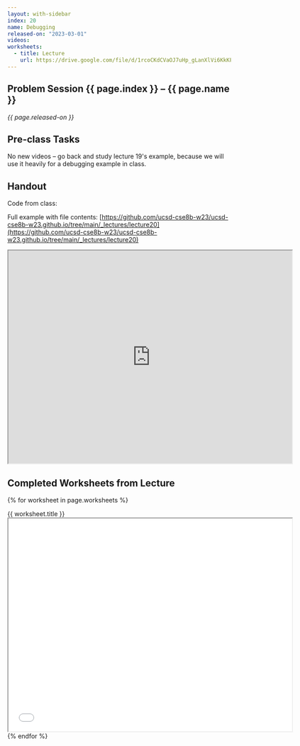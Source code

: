 ```yaml
---
layout: with-sidebar
index: 20
name: Debugging
released-on: "2023-03-01"
videos:
worksheets:
  - title: Lecture
    url: https://drive.google.com/file/d/1rcoCKdCVaOJ7uHp_gLanXlVi6KkKFWG7
---
```


## Problem Session {{ page.index }} – {{ page.name }}

_{{ page.released-on }}_

## Pre-class Tasks

No new videos – go back and study lecture 19's example, because we will use it
heavily for a debugging example in class.

## Handout

Code from class:

<script src="https://emgithub.com/embed.js?target=https%3A%2F%2Fgithub.com%2Fucsd-cse11-f21%2Fucsd-cse11-f21.github.io%2Fblob%2Fmain%2F_lectures%2Flecture21%2FRegionMain.java&style=github&showBorder=on&showLineNumbers=on&showFileMeta=on&showCopy=on"></script>

Full example with file contents: [https://github.com/ucsd-cse8b-w23/ucsd-cse8b-w23.github.io/tree/main/_lectures/lecture20](https://github.com/ucsd-cse8b-w23/ucsd-cse8b-w23.github.io/tree/main/_lectures/lecture20)

<iframe src="https://drive.google.com/file/d/1nJNKZgleBungQkgku8kBWfXYETDsV3ui/preview" width="640" height="480" allow="autoplay"></iframe>

## Completed Worksheets from Lecture

{% for worksheet in page.worksheets %}
<div class="worksheetBox">
{{ worksheet.title }}
<br>
<iframe src="{{ worksheet.url }}/preview" width="640" height="480" allow="autoplay"></iframe>
</div>
{% endfor %}